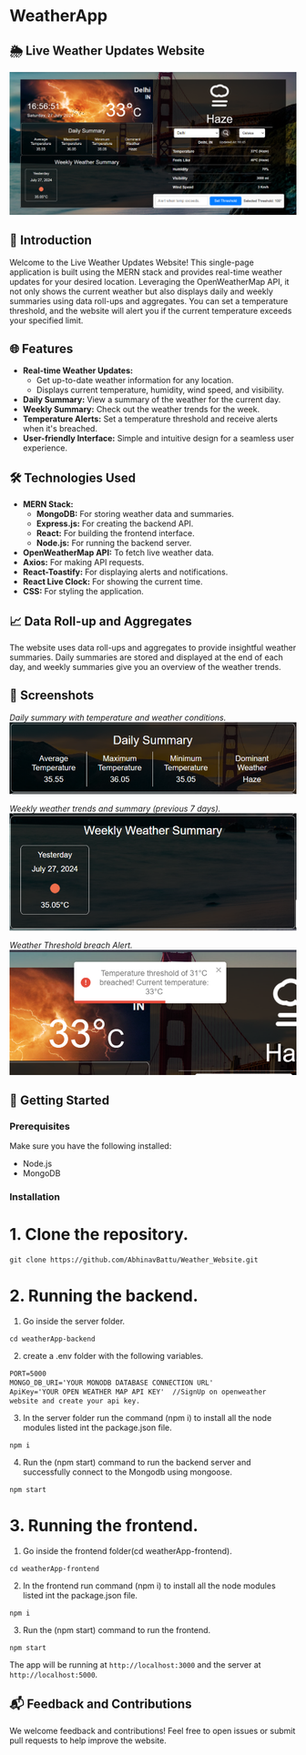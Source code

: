 # WeatherApp

## 🌦️ Live Weather Updates Website

![Weather Website](screenshots/website-overview.png)

## 🌟 Introduction

Welcome to the Live Weather Updates Website! This single-page application is built using the MERN stack and provides real-time weather updates for your desired location. Leveraging the OpenWeatherMap API, it not only shows the current weather but also displays daily and weekly summaries using data roll-ups and aggregates. You can set a temperature threshold, and the website will alert you if the current temperature exceeds your specified limit.

## 🌐 Features

- **Real-time Weather Updates:** 
  - Get up-to-date weather information for any location.
  - Displays current temperature, humidity, wind speed, and visibility.
- **Daily Summary:** View a summary of the weather for the current day.
- **Weekly Summary:** Check out the weather trends for the week.
- **Temperature Alerts:** Set a temperature threshold and receive alerts when it's breached.
- **User-friendly Interface:** Simple and intuitive design for a seamless user experience.

## 🛠️ Technologies Used

- **MERN Stack:**
  - **MongoDB:** For storing weather data and summaries.
  - **Express.js:** For creating the backend API.
  - **React:** For building the frontend interface.
  - **Node.js:** For running the backend server.
- **OpenWeatherMap API:** To fetch live weather data.
- **Axios:** For making API requests.
- **React-Toastify:** For displaying alerts and notifications.
- **React Live Clock:** For showing the current time.
- **CSS:** For styling the application.

## 📈 Data Roll-up and Aggregates

The website uses data roll-ups and aggregates to provide insightful weather summaries. Daily summaries are stored and displayed at the end of each day, and weekly summaries give you an overview of the weather trends.

## 📸 Screenshots
*Daily summary with temperature and weather conditions.*
![Daily Summary Screenshot](screenshots/Daily-Summary.png)
<br/>

*Weekly weather trends and summary (previous 7 days).*
![Weekly Summary Screenshot](screenshots/Weekly-Summary.png)
<br/>

*Weather Threshold breach Alert.*
![Alert Screenshot](screenshots/Alert.png)
<br/>


## 🚀 Getting Started

### Prerequisites

Make sure you have the following installed:

- Node.js
- MongoDB

### Installation

  # 1. Clone the repository.
  
  ```
  git clone https://github.com/AbhinavBattu/Weather_Website.git
  ```
        
  # 2. Running the backend.
  1. Go inside the server folder.
     
   ```
   cd weatherApp-backend
   ```
  2. create a .env folder with the following variables.

  ```
  PORT=5000
  MONGO_DB_URI='YOUR MONODB DATABASE CONNECTION URL'
  ApiKey='YOUR OPEN WEATHER MAP API KEY'  //SignUp on openweather website and create your api key.
  ```

  3. In the server folder run the command (npm i) to install all the node modules listed int the package.json file.
     
  ```
  npm i
  ```
  4. Run the (npm start) command to run the backend server and successfully connect to the Mongodb using mongoose.
     
  ```
  npm start
  ```

  # 3. Running the frontend.
  1. Go inside the frontend folder(cd weatherApp-frontend).
     
   ```
   cd weatherApp-frontend
   ```
  2. In the frontend run command (npm i) to install all the node modules listed int  the package.json file.
     
   ```
   npm i
   ```
  3. Run the (npm start) command to run the frontend.
     
  ```
  npm start
  ```

The app will be running at `http://localhost:3000` and the server at `http://localhost:5000`.

## 📬 Feedback and Contributions

We welcome feedback and contributions! Feel free to open issues or submit pull requests to help improve the website.
